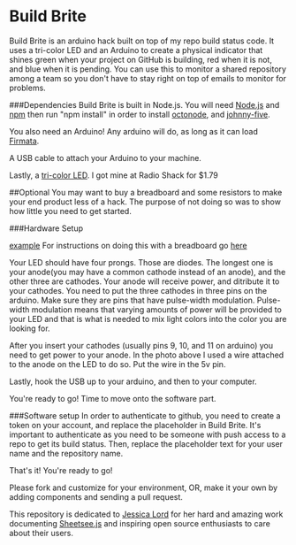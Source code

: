 Build Brite
=================

Build Brite  is an arduino hack built on top of my repo build status code. It uses a tri-color LED and an Arduino to create a physical indicator that shines green when your project on GitHub is building, red when it is not, and blue when it is pending. You can use this to monitor a shared repository among a team so you don't have to stay right on top of emails to monitor for problems.  


###Dependencies
Build Brite is built in Node.js. You will need [Node.js](http://nodejs.org/ "download node.js") and [npm](https://npmjs.org "download npm")
then run "npm install" in order to install [octonode](https://github.com/pksunkara/octonode  "octonode repository"), and [johnny-five](https://github.com/rwaldron/johnny-five "Johnny-five repository").

You also need an Arduino! Any arduino will do, as long as it can load [Firmata](http://firmata.org/wiki/Main_Page "learn about Firmata").

A USB cable to attach your Arduino to your machine. 

Lastly, a [tri-color LED](https://www.sparkfun.com/products/10820). I got mine at Radio Shack for $1.79

##Optional
You may want to buy a breadboard and some resistors to make your end product less of a hack. The purpose of not doing so was to show how little you need to get started. 


###Hardware Setup

[example](http://i.imgur.com/lyPdWgE.jpg)
For instructions on doing this with a breadboard go [here](http://www.instructables.com/id/Fading-RGB-LED-Arduino/ "breadboard instructions")

Your LED should have four prongs. Those are diodes. The longest one is your anode(you may have a common cathode instead of an anode), and the other three are cathodes. Your anode will receive power, and ditribute it to your cathodes. You need to put the three cathodes in three pins on the arduino. Make sure they are pins that have pulse-width modulation. Pulse-width modulation means that varying amounts of power will be provided to your LED and that is what is needed to mix light colors into the color you are looking for. 

After you insert your cathodes (usually pins 9, 10, and 11 on arduino) you need to get power to your anode. In the photo above I used a wire attached to the anode on the LED to do so. Put the wire in the 5v pin. 

Lastly, hook the USB up to your arduino, and then to your computer. 

You're ready to go! Time to move onto the software part.  


###Software setup
In order to authenticate to github, you need to create a token on your account, and replace the placeholder in Build Brite. It's important to authenticate as you need to be someone with push access to a repo to get its build status. Then, replace the placeholder text for your user name and the repository name. 


That's it! You're ready to go!

Please fork and customize for your environment, OR, make it your own by adding components and sending a pull request. 

This repository is dedicated to [Jessica Lord](https://github.com/jlord) for her hard and amazing work documenting [Sheetsee.js](https://github.com/jlord/sheetsee.js) and inspiring open source enthusiasts to care about their users.   

